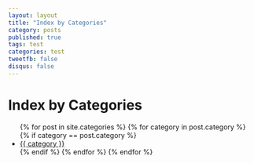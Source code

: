 ```yaml
---
layout: layout
title: "Index by Categories"
category: posts
published: true
tags: test
categories: test
tweetfb: false
disqus: false
---
```


# Index by Categories

<ul class="listing">
    {% for post in site.categories %}
        {% for category in post.category %}
            {% if category == post.category %}
                <li><a href="{{ category }}">{{ category }}</a></li>
            {% endif %}
        {% endfor %}
    {% endfor %}
</ul>
